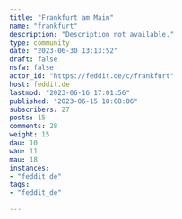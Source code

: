```yaml
---
title: "Frankfurt am Main" 
name: "frankfurt"
description: "Description not available."
type: community
date: "2023-06-30 13:13:52"
draft: false
nsfw: false
actor_id: "https://feddit.de/c/frankfurt"
host: feddit.de
lastmod: "2023-06-16 17:01:56"
published: "2023-06-15 18:08:06"
subscribers: 27
posts: 15
comments: 28
weight: 15
dau: 10
wau: 11
mau: 18
instances:
- "feddit_de"
tags: 
- "feddit_de"

---
```


